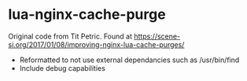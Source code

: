 # lua-nginx-cache-purge

Original code from Tit Petric. Found at https://scene-si.org/2017/01/08/improving-nginx-lua-cache-purges/

- Reformatted to not use external dependancies such as /usr/bin/find
- Include debug capabilities
